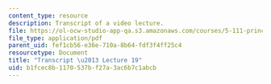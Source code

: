 ```yaml
---
content_type: resource
description: Transcript of a video lecture.
file: https://ol-ocw-studio-app-qa.s3.amazonaws.com/courses/5-111-principles-of-chemical-science-fall-2008/b1fcec8b1170537bf27a3ac6b7c1abcb_5-111F08-L19.pdf
file_type: application/pdf
parent_uid: fef1cb56-e36e-710a-8b64-fdf3f4ff25c4
resourcetype: Document
title: "Transcript \u2013 Lecture 19"
uid: b1fcec8b-1170-537b-f27a-3ac6b7c1abcb
---
```

